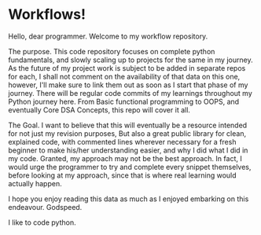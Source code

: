 # Workflows!

Hello, dear programmer. Welcome to my workflow repository.

The purpose.
This code repository focuses on complete python fundamentals, and slowly scaling up to projects for the same in my journey.
As the future of my project work is subject to be added in separate repos for each, I shall not comment on the availability of that data on this one, however, I'll make sure to link them out as soon as I start that phase of my journey.
There will be regular code commits of my learnings throughout my Python journey here.
From Basic functional programming to OOPS, and eventually Core DSA Concepts, this repo will cover it all.

The Goal.
I want to believe that this will eventually be a resource intended for not just my revision purposes,
But also a great public library for clean, explained code, with commented lines wherever necessary for a fresh beginner to make his/her understanding easier, and why I did what I did in my code.
Granted, my approach may not be the best approach. In fact, I would urge the programmer to try and complete every snippet themselves, before looking at my approach, since that is where real learning would actually happen.

I hope you enjoy reading this data as much as I enjoyed embarking on this endeavour.
Godspeed.


I like to code python.
